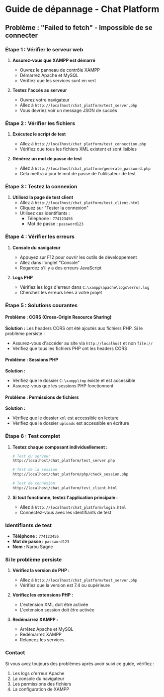 # Guide de dépannage - Chat Platform

## Problème : "Failed to fetch" - Impossible de se connecter

### Étape 1 : Vérifier le serveur web

1. **Assurez-vous que XAMPP est démarré**
   - Ouvrez le panneau de contrôle XAMPP
   - Démarrez Apache et MySQL
   - Vérifiez que les services sont en vert

2. **Testez l'accès au serveur**
   - Ouvrez votre navigateur
   - Allez à `http://localhost/chat_platform/test_server.php`
   - Vous devriez voir un message JSON de succès

### Étape 2 : Vérifier les fichiers

1. **Exécutez le script de test**
   - Allez à `http://localhost/chat_platform/test_connection.php`
   - Vérifiez que tous les fichiers XML existent et sont lisibles

2. **Générez un mot de passe de test**
   - Allez à `http://localhost/chat_platform/generate_password.php`
   - Cela mettra à jour le mot de passe de l'utilisateur de test

### Étape 3 : Testez la connexion

1. **Utilisez la page de test client**
   - Allez à `http://localhost/chat_platform/test_client.html`
   - Cliquez sur "Tester la connexion"
   - Utilisez ces identifiants :
     - Téléphone : `774123456`
     - Mot de passe : `password123`

### Étape 4 : Vérifier les erreurs

1. **Console du navigateur**
   - Appuyez sur F12 pour ouvrir les outils de développement
   - Allez dans l'onglet "Console"
   - Regardez s'il y a des erreurs JavaScript

2. **Logs PHP**
   - Vérifiez les logs d'erreur dans `C:\xampp\apache\logs\error.log`
   - Cherchez les erreurs liées à votre projet

### Étape 5 : Solutions courantes

#### Problème : CORS (Cross-Origin Resource Sharing)
**Solution :** Les headers CORS ont été ajoutés aux fichiers PHP. Si le problème persiste :
- Assurez-vous d'accéder au site via `http://localhost` et non `file://`
- Vérifiez que tous les fichiers PHP ont les headers CORS

#### Problème : Sessions PHP
**Solution :** 
- Vérifiez que le dossier `C:\xampp\tmp` existe et est accessible
- Assurez-vous que les sessions PHP fonctionnent

#### Problème : Permissions de fichiers
**Solution :**
- Vérifiez que le dossier `xml` est accessible en lecture
- Vérifiez que le dossier `uploads` est accessible en écriture

### Étape 6 : Test complet

1. **Testez chaque composant individuellement :**
   ```bash
   # Test du serveur
   http://localhost/chat_platform/test_server.php
   
   # Test de la session
   http://localhost/chat_platform/php/check_session.php
   
   # Test de connexion
   http://localhost/chat_platform/test_client.html
   ```

2. **Si tout fonctionne, testez l'application principale :**
   - Allez à `http://localhost/chat_platform/login.html`
   - Connectez-vous avec les identifiants de test

### Identifiants de test

- **Téléphone :** `774123456`
- **Mot de passe :** `password123`
- **Nom :** Narou Sagne

### Si le problème persiste

1. **Vérifiez la version de PHP :**
   - Allez à `http://localhost/chat_platform/test_server.php`
   - Vérifiez que la version est 7.4 ou supérieure

2. **Vérifiez les extensions PHP :**
   - L'extension XML doit être activée
   - L'extension session doit être activée

3. **Redémarrez XAMPP :**
   - Arrêtez Apache et MySQL
   - Redémarrez XAMPP
   - Relancez les services

### Contact

Si vous avez toujours des problèmes après avoir suivi ce guide, vérifiez :
1. Les logs d'erreur Apache
2. La console du navigateur
3. Les permissions des fichiers
4. La configuration de XAMPP 